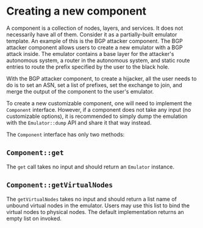 # Creating a new component

A component is a collection of nodes, layers, and services. It does not necessarily have all of them. Consider it as a partially-built emulator template. An example of this is the BGP attacker component. The BGP attacker component allows users to create a new emulator with a BGP attack inside. The emulator contains a base layer for the attacker's autonomous system, a router in the autonomous system, and static route entries to route the prefix specified by the user to the black hole.

With the BGP attacker component, to create a hijacker, all the user needs to do is to set an ASN, set a list of prefixes, set the exchange to join, and merge the output of the component to the user's emulator. 

To create a new customizable component, one will need to implement the `Component` interface. However, if a component does not take any input (no customizable options), it is recommended to simply dump the emulation with the `Emulator::dump` API and share it that way instead.

The `Component` interface has only two methods:

## `Component::get`

The `get` call takes no input and should return an `Emulator` instance. 

## `Component::getVirtualNodes`

The `getVirtualNodes` takes no input and should return a list name of unbound virtual nodes in the emulator. Users may use this list to bind the virtual nodes to physical nodes. The default implementation returns an empty list on invoked.